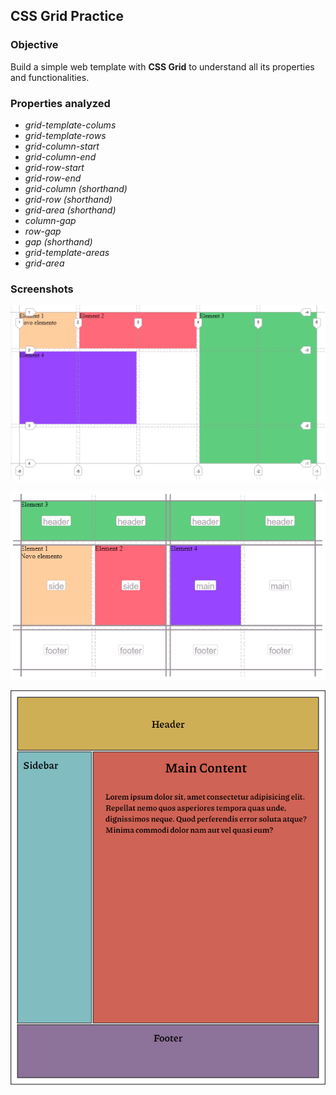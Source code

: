 ## CSS Grid Practice

### Objective

Build a simple web template with **CSS Grid** to understand all its properties and functionalities.

### Properties analyzed

- _grid-template-colums_
- _grid-template-rows_
- _grid-column-start_
- _grid-column-end_
- _grid-row-start_
- _grid-row-end_
- _grid-column (shorthand)_
- _grid-row (shorthand)_
- _grid-area (shorthand)_
- _column-gap_
- _row-gap_
- _gap (shorthand)_
- _grid-template-areas_
- _grid-area_

### Screenshots

![grid sketch](./grid-sketch.png)

![grid areas](./grid-areas.png)

![grid layout](./grid_layout.png)

